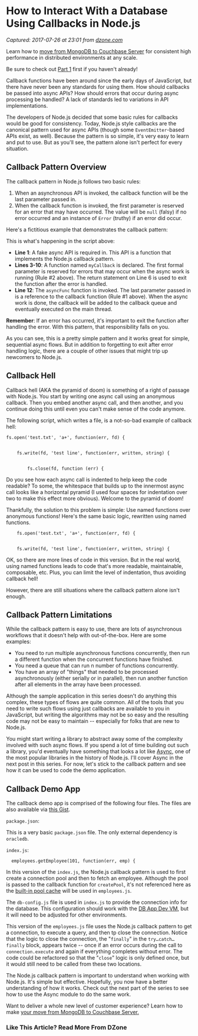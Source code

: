 # How to Interact With a Database Using Callbacks in Node.js

_Captured: 2017-07-26 at 23:01 from [dzone.com](https://dzone.com/articles/how-to-interact-with-a-database-using-callbacks-in?oid=twitter&utm_content=buffer63329&utm_medium=social&utm_source=twitter.com&utm_campaign=buffer)_

Learn how to [move from MongoDB to Couchbase Server](https://dzone.com/go?i=206124&u=https%3A%2F%2Fservedby.flashtalking.com%2Fclick%2F8%2F76151%3B2454368%3B369307%3B211%3B0%2F%3Fft_width%3D1%26ft_height%3D1%26url%3D14283402) for consistent high performance in distributed environments at any scale.

Be sure to check out [Part 1](https://dzone.com/articles/how-to-get-use-and-close-a-db-connection-using-var) first if you haven't already!

Callback functions have been around since the early days of JavaScript, but there have never been any standards for using them. How should callbacks be passed into async APIs? How should errors that occur during async processing be handled? A lack of standards led to variations in API implementations.

The developers of Node.js decided that some basic rules for callbacks would be good for consistency. Today, Node.js style callbacks are the canonical pattern used for async APIs (though some `EventEmitter`-based APIs exist, as well). Because the pattern is so simple, it's very easy to learn and put to use. But as you'll see, the pattern alone isn't perfect for every situation.

## Callback Pattern Overview

The callback pattern in Node.js follows two basic rules:

  1. When an asynchronous API is invoked, the callback function will be the last parameter passed in.
  2. When the callback function is invoked, the first parameter is reserved for an error that may have occurred. The value will be `null` (falsy) if no error occurred and an instance of `Error` (truthy) if an error did occur.

Here's a fictitious example that demonstrates the callback pattern:

This is what's happening in the script above:

  * **Line 1**: A fake async API is required in. This API is a function that implements the Node.js callback pattern.
  * **Lines 3-10**: A function named `myCallback` is declared. The first formal parameter is reserved for errors that may occur when the async work is running (Rule #2 above). The return statement on Line 6 is used to exit the function after the error is handled.
  * **Line 12**: The `asyncFunc` function is invoked. The last parameter passed in is a reference to the callback function (Rule #1 above). When the async work is done, the callback will be added to the callback queue and eventually executed on the main thread.

**Remember**: If an error has occurred, it's important to exit the function after handling the error. With this pattern, that responsibility falls on you.

As you can see, this is a pretty simple pattern and it works great for simple, sequential async flows. But in addition to forgetting to exit after error handling logic, there are a couple of other issues that might trip up newcomers to Node.js.

## Callback Hell

Callback hell (AKA the pyramid of doom) is something of a right of passage with Node.js. You start by writing one async call using an anonymous callback. Then you embed another async call, and then another, and you continue doing this until even you can't make sense of the code anymore.

The following script, which writes a file, is a not-so-bad example of callback hell:
    
    
    fs.open('test.txt', 'a+', function(err, fd) {
    
    
        fs.write(fd, 'test line', function(err, written, string) {
    
    
            fs.close(fd, function (err) {

Do you see how each async call is indented to help keep the code readable? To some, the whitespace that builds up to the innermost async call looks like a horizontal pyramid (I used four spaces for indentation over two to make this effect more obvious). Welcome to the pyramid of doom!

Thankfully, the solution to this problem is simple: Use named functions over anonymous functions! Here's the same basic logic, rewritten using named functions.
    
    
        fs.open('test.txt', 'a+', function(err, fd) {
    
    
        fs.write(fd, 'test line', function(err, written, string) {

OK, so there are more lines of code in this version. But in the real world, using named functions leads to code that's more readable, maintainable, composable, etc. Plus, you can limit the level of indentation, thus avoiding callback hell!

However, there are still situations where the callback pattern alone isn't enough.

## Callback Pattern Limitations

While the callback pattern is easy to use, there are lots of asynchronous workflows that it doesn't help with out-of-the-box. Here are some examples:

  * You need to run multiple asynchronous functions concurrently, then run a different function when the concurrent functions have finished.
  * You need a queue that can run n number of functions concurrently.
  * You have an array of "things" that needed to be processed asynchronously (either serially or in parallel), then run another function after all elements in the array have been processed.

Although the sample application in this series doesn't do anything this complex, these types of flows are quite common. All of the tools that you need to write such flows using just callbacks are available to you in JavaScript, but writing the algorithms may not be so easy and the resulting code may not be easy to maintain -- especially for folks that are new to Node.js.

You might start writing a library to abstract away some of the complexity involved with such async flows. If you spend a lot of time building out such a library, you'd eventually have something that looks a lot like [Async](http://caolan.github.io/async/#), one of the most popular libraries in the history of Node.js. I'll cover Async in the next post in this series. For now, let's stick to the callback pattern and see how it can be used to code the demo application.

## Callback Demo App

The callback demo app is comprised of the following four files. The files are also available via [this Gist](https://gist.github.com/dmcghan/9f09d931637df16baa634eebef55feed).

`package.json`:

This is a very basic `package.json` file. The only external dependency is `oracledb`.

`index.js`:
    
    
      employees.getEmployee(101, function(err, emp) {

In this version of the `index.js`, the Node.js callback pattern is used to first create a connection pool and then to fetch an employee. Although the pool is passed to the callback function for `createPool`, it's not referenced here as the [built-in pool cache](https://github.com/oracle/node-oracledb/blob/master/doc/api.md#-831-connection-pool-cache) will be used in `employees.js`.

The `db-config.js` file is used in `index.js` to provide the connection info for the database. This configuration should work with the [DB App Dev VM](https://dzone.com/articles/creating-a-sandbox-for-learning-nodejs-and-oracle), but it will need to be adjusted for other environments.

This version of the `employees.js` file uses the Node.js callback pattern to get a connection, to execute a query, and then tp close the connection. Notice that the logic to close the connection, the "`finally`" in the `try…catch…finally` block, appears twice -- once if an error occurs during the call to `connection.execute` and again if everything completes without error. The code could be refactored so that the "`close`" logic is only defined once, but it would still need to be called from these two locations.

The Node.js callback pattern is important to understand when working with Node.js. It's simple but effective. Hopefully, you now have a better understanding of how it works. Check out the next part of the series to see how to use the Async module to do the same work.

Want to deliver a whole new level of customer experience? Learn how to make [your move from MongoDB to Couchbase Server](https://dzone.com/go?i=206125&u=https%3A%2F%2Fservedby.flashtalking.com%2Fclick%2F8%2F76151%3B2454369%3B369307%3B211%3B0%2F%3Fft_width%3D1%26ft_height%3D1%26url%3D14283403)[.](https://dzone.com/go?i=206125&u=https%3A%2F%2Fservedby.flashtalking.com%2Fclick%2F8%2F76151%3B2454369%3B369307%3B211%3B0%2F%3Fft_width%3D1%26ft_height%3D1%26url%3D14283403)

### Like This Article? Read More From DZone
